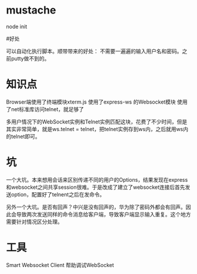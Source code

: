 # mustache

node init 

#好处

可以自动化执行脚本。顺带带来的好处：
不需要一遍遍的输入用户名和密码。之前putty做不到的。

# 知识点

Browser端使用了终端模块xterm.js
使用了express-ws 的Websocket模块
使用了net标准库访问telnet，就足够了

多用户情况下的WebSocket实例和Telnet实例匹配这块，花费了不少时间，但是其实非常简单，就是ws.telnet = telnet，把telnet实例存到ws内，之后就用ws内的telnet即可。

# 坑

一个大坑。本来想用会话来区别传递不同的用户的Options，结果发现在express和websocket之间共享session很难。于是改成了建立了websocket连接后首先发送option，配置好了telnent之后在发命令。

另外一个大坑。是否有回声？中兴是没有回声的，华为除了密码外都会有回声。因此会导致两次发送同样的命令消息给客户端，导致客户端显示输入重复。这个地方需要针对情况区分处理。


# 工具

Smart Websocket Client 帮助调试WebSocket